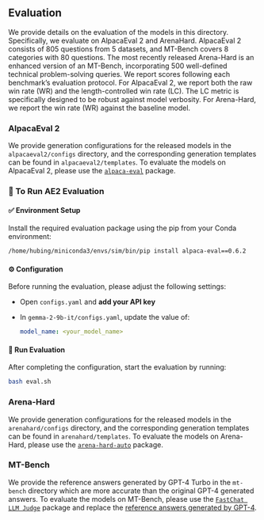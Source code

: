 ## Evaluation
We provide details on the evaluation of the models in this directory. Specifically, we evaluate on AlpacaEval 2 and ArenaHard. AlpacaEval 2 consists of 805 questions from 5 datasets, and MT-Bench covers 8 categories with
80 questions. The most recently released Arena-Hard is an enhanced version of an MT-Bench,
incorporating 500 well-defined technical problem-solving queries. We report scores following each
benchmark’s evaluation protocol. For AlpacaEval 2, we report both the raw win rate (WR) and the
length-controlled win rate (LC). The LC metric is specifically designed to be robust against model verbosity. For Arena-Hard, we report the win rate (WR) against the baseline model. 

### AlpacaEval 2
We provide generation configurations for the released models in the `alpacaeval2/configs` directory, and the corresponding generation templates can be found in `alpacaeval2/templates`. To evaluate the models on AlpacaEval 2, please use the [`alpaca-eval`](https://github.com/tatsu-lab/alpaca_eval) package.

### 🔧 To Run AE2 Evaluation

#### ✅ Environment Setup

Install the required evaluation package using the pip from your Conda environment:

```bash
/home/hubing/miniconda3/envs/sim/bin/pip install alpaca-eval==0.6.2
```

#### ⚙️ Configuration

Before running the evaluation, please adjust the following settings:

* Open `configs.yaml` and **add your API key**
* In `gemma-2-9b-it/configs.yaml`, update the value of:

  ```yaml
  model_name: <your_model_name>
  ```

#### 🚀 Run Evaluation

After completing the configuration, start the evaluation by running:

```bash
bash eval.sh
```


### Arena-Hard
We provide generation configurations for the released models in the `arenahard/configs` directory, and the corresponding generation templates can be found in `arenahard/templates`. To evaluate the models on Arena-Hard, please use the [`arena-hard-auto`](https://github.com/lm-sys/arena-hard-auto) package.

### MT-Bench
We provide the reference answers generated by GPT-4 Turbo in the `mt-bench` directory which are more accurate than the original GPT-4 generated answers. To evaluate the models on MT-Bench, please use the [`FastChat LLM Judge`](https://github.com/lm-sys/FastChat/tree/main/fastchat/llm_judge#mt-bench) package and replace the [reference answers generated by GPT-4](https://github.com/lm-sys/FastChat/blob/main/fastchat/llm_judge/data/mt_bench/reference_answer/gpt-4.jsonl).

